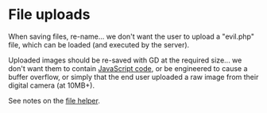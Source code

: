 
# File uploads

When saving files, re-name... we don't want the user to upload a "evil.php" file, which can be loaded (and executed by the server).

Uploaded images should be re-saved with GD at the required size... we don't want them to contain [JavaScript code](http://adblockplus.org/blog/the-hazards-of-mime-sniffing), or be engineered to cause a buffer overflow, or simply that the end user uploaded a raw image from their digital camera (at 10MB+).

See notes on the [file helper](../../doc/helpers/file.md).
